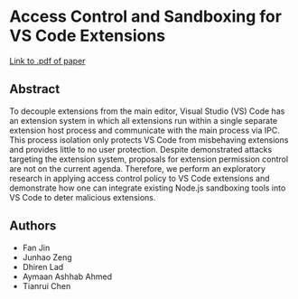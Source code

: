 # Access Control and Sandboxing for VS Code Extensions
[Link to .pdf of paper](/Access_Control_and_Sandboxing_for_VS_Code_Extensions.pdf)
## Abstract
To decouple extensions from the main editor, Visual Studio (VS) Code has an extension system in which all extensions run within a single separate extension host process and communicate with the main process via IPC. This process isolation only protects VS Code from misbehaving extensions and provides little to no user protection. Despite demonstrated attacks targeting the extension system, proposals for extension permission control are not on the current agenda. Therefore, we perform an exploratory research in applying access control policy to VS Code extensions and demonstrate how one can integrate existing Node.js sandboxing tools into VS Code to deter malicious extensions.
## Authors
- Fan Jin
- Junhao Zeng
- Dhiren Lad
- Aymaan Ashhab Ahmed
- Tianrui Chen
